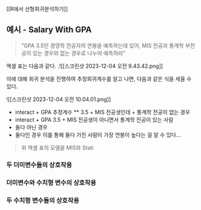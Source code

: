 
[[R에서 선형회귀분석하기]]

## 예시 - Salary With GPA

> "GPA 3.5인 경영학 전공자의 연봉을 예측하는데 있어, MIS 전공과 통계학 부전공이 있는 경우와 없는 경우로 나누어 예측하라"

액셀 표는 다음과 같다.
.![[스크린샷 2023-12-04 오전 9.43.42.png]]

이에 대해 회귀 분석을 진행하여 추정회귀계수를 알고 나면, 다음과 같은 식을 세울 수 있다.

![[스크린샷 2023-12-04 오전 10.04.01.png]]

- interact + GPA 추정계수 ** 3.5 + MIS 전공생인데 + 통계학 전공이 없는 경우
- interact + GPA 3.5 + MIS 전공생이 아니면서 통계학 전공이 있는 사람
- 둘다 아닌 경우
- 둘다인 경우
이를 통해 둘다 가진 사람이 가장 연봉이 높다는 걸 알 수 있다...


> 위 엑셀 표의 모델을 MIS와 Stati

### 두 더미변수들의 상호작용

### 더미변수와 수치형 변수의 상호작용
### 두 수치형 변수들의 상호작용




